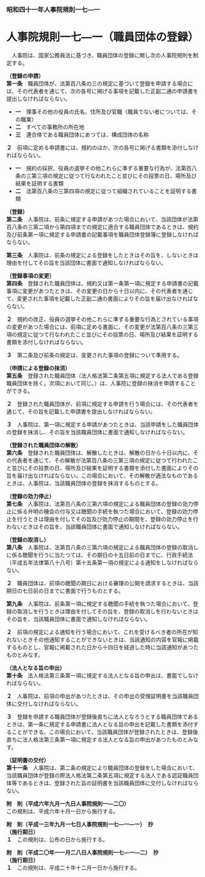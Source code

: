 ### 昭和四十一年人事院規則一七―一  
# 人事院規則一七―一（職員団体の登録）  
　人事院は、国家公務員法に基づき、職員団体の登録に関し次の人事院規則を制定する。  
  
**（登録の申請）**  
**第一条**　職員団体が、法第百八条の三の規定に基づいて登録を申請する場合には、その代表者を通じて、次の各号に掲げる事項を記載した正副二通の申請書を提出しなければならない。  
* **一**　理事その他の役員の氏名、住所及び官職（職員でない者については、その職業）  
* **二**　すべての事務所の所在地  
* **三**　連合体である職員団体にあつては、構成団体の名称  
  
**２**　前項に定める申請書には、規約のほか、次の各号に掲げる書類を添付しなければならない。  
* **一**　規約の採択、役員の選挙その他これらに準ずる重要な行為が、法第百八条の三第三項の規定に従つて行なわれたこと並びにその投票の日、場所及び結果を証明する書類  
* **二**　法第百八条の三第四項の規定に従つて組織されていることを証明する書類  
  
**（登録）**  
**第二条**　人事院は、前条に規定する申請があつた場合において、当該団体が法第百八条の三第二項から第四項までの規定に適合する職員団体であるときは、規約及び前条第一項に規定する申請書の記載事項を職員団体登録簿に登録しなければならない。  
  
**第三条**　人事院は、前条の規定による登録をしたときはその旨を、しないときは理由を付してその旨を当該団体に書面で通知しなければならない。  
  
**（登録事項の変更）**  
**第四条**　登録された職員団体は、規約又は第一条第一項に規定する申請書の記載事項に変更があつたときは、その変更の日から十日以内に、その代表者を通じて、変更された事項を記載した正副二通の書面によりその旨を届け出なければならない。  
  
**２**　規約の改正、役員の選挙その他これらに準ずる重要な行為とされている事項の変更があつた場合には、前項に定める書面に、その変更が法第百八条の三第三項の規定に従つて行なわれたこと並びにその投票の日、場所及び結果を証明する書類を添付しなければならない。  
  
**３**　第二条及び前条の規定は、変更された事項の登録について準用する。  
  
**（申請による登録の抹消）**  
**第五条**　登録された職員団体（法人格法第二条第五項に規定する法人である登録職員団体を除く。次項において同じ。）は、人事院に登録の抹消を申請することができる。  
  
**２**　登録された職員団体が、前項に規定する申請を行う場合には、その代表者を通じて、その旨を記載した申請書を提出しなければならない。  
  
**３**　人事院は、第一項に規定する申請があつたときは、当該申請をした職員団体の登録を抹消し、その旨を当該職員団体に書面で通知しなければならない。  
  
**（登録された職員団体の解散）**  
**第六条**　登録された職員団体は、解散したときは、解散の日から十日以内に、その代表者を通じて、その解散が法第百八条の三第三項の規定に従つて行われたこと並びにその投票の日、場所及び結果を証明する書類を添付した書面によりその旨を届け出なければならない。この場合において、その解散が適法なものであるときは、人事院は、当該職員団体の登録を抹消するものとする。  
  
**（登録の効力停止）**  
**第七条**　人事院は、法第百八条の三第六項の規定による職員団体の登録の効力停止に係る弁明の機会の付与又は聴聞の手続を執つた場合において、登録の効力停止を行うときは理由を付してその旨及び効力停止の期間を、登録の効力停止を行わないときはその旨を、当該職員団体に書面で通知しなければならない。  
  
**（登録の取消し）**  
**第八条**　人事院は、法第百八条の三第六項の規定による職員団体の登録の取消しに係る聴聞を行うに当たつては、その期日の十五日前の日までに、行政手続法（平成五年法律第八十八号）第十五条第一項の規定による通知をしなければならない。  
  
**２**　職員団体は、前項の聴聞の期日における審理の公開を請求するときは、当該期日の七日前の日までに書面で行うものとする。  
  
**第九条**　人事院は、前条第一項に規定する聴聞の手続を執つた場合において、登録の取消しを行うときは理由を付してその旨を、登録の取消しを行わないときはその旨を、当該職員団体に書面で通知しなければならない。  
  
**２**　前項の規定による通知を行う場合において、これを受けるべき者の所在が知れないときその他通知することができないときは、当該通知の内容を官報に掲載するものとし、官報に掲載された日から十四日を経過した時に当該通知があつたものとみなす。  
  
**（法人となる旨の申出）**  
**第十条**　法人格法第三条第一項に規定する法人となる旨の申出は、書面でしなければならない。  
  
**２**　人事院は、前項の申出があつたときは、その申出の受理証明書を当該職員団体に交付しなければならない。  
  
**３**　登録を申請する職員団体が登録後直ちに法人となろうとする職員団体であるときは、第一条に規定する申請書に法人となる旨の申出を記載した書類を添付することができる。この場合において、当該職員団体が登録されたときは、登録後直ちに法人格法第三条第一項に規定する法人となる旨の申出があつたものとみなす。  
  
**（証明書の交付）**  
**第十一条**　人事院は、第二条の規定により職員団体の登録をした場合において、当該職員団体が登録の際法人格法第二条第五項に規定する法人である認証職員団体等であるときは、登録された旨の証明書を当該職員団体に交付しなければならない。  
  
**附　則（平成六年九月一九日人事院規則一―二〇）**  
この規則は、平成六年十月一日から施行する。  
  
**附　則（平成一三年九月一七日人事院規則一七―一―一）　抄**  
**（施行期日）**  
**１**　この規則は、公布の日から施行する。  
  
**附　則（平成二〇年一一月二八日人事院規則一七―一―二）　抄**  
**（施行期日）**  
**１**　この規則は、平成二十年十二月一日から施行する。  
  
